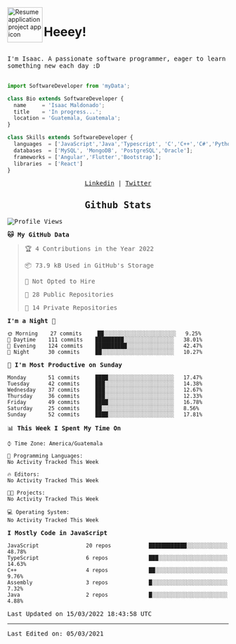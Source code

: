 <img align="left" width="80" height="80" src="https://raw.githubusercontent.com/sidbelbase/sidbelbase/master/wave.gif" alt="Resume application project app icon">

# Heeey!
 
</br>
 
<samp>
I'm Isaac. A passionate software programmer, eager to learn something new each day :D
</samp>
</br></br>



```js
import SoftwareDeveloper from 'myData';

class Bio extends SoftwareDeveloper {
  name     = 'Isaac Maldonado';
  title    = 'In progress...';
  location = 'Guatemala, Guatemala';
}

class Skills extends SoftwareDeveloper {
  languages  = ['JavaScript','Java','Typescript', 'C','C++','C#','Python','Assembly','Dart','Go'];
  databases  = ['MySQL', 'MongoDB', 'PostgreSQL','Oracle'];
  frameworks = ['Angular','Flutter','Bootstrap'];
  libraries  = ['React']
}
```

</p>
<samp>
<p align="center">
<a href="www.linkedin.com/in/isaac-maldonado-4745b2194">Linkedin</a> | <a href="https://twitter.com/Anaklusmos99">Twitter</a>
</p>

<h2 align="center"><samp>Github Stats</samp></h2>

<!--START_SECTION:waka-->
![Profile Views](http://img.shields.io/badge/Profile%20Views-0-blue)

**🐱 My GitHub Data** 

> 🏆 4 Contributions in the Year 2022
 > 
> 📦 73.9 kB Used in GitHub's Storage 
 > 
> 🚫 Not Opted to Hire
 > 
> 📜 28 Public Repositories 
 > 
> 🔑 14 Private Repositories  
 > 
**I'm a Night 🦉** 

```text
🌞 Morning    27 commits     ██░░░░░░░░░░░░░░░░░░░░░░░   9.25% 
🌆 Daytime    111 commits    █████████░░░░░░░░░░░░░░░░   38.01% 
🌃 Evening    124 commits    ██████████░░░░░░░░░░░░░░░   42.47% 
🌙 Night      30 commits     ██░░░░░░░░░░░░░░░░░░░░░░░   10.27%

```
📅 **I'm Most Productive on Sunday** 

```text
Monday       51 commits     ████░░░░░░░░░░░░░░░░░░░░░   17.47% 
Tuesday      42 commits     ███░░░░░░░░░░░░░░░░░░░░░░   14.38% 
Wednesday    37 commits     ███░░░░░░░░░░░░░░░░░░░░░░   12.67% 
Thursday     36 commits     ███░░░░░░░░░░░░░░░░░░░░░░   12.33% 
Friday       49 commits     ████░░░░░░░░░░░░░░░░░░░░░   16.78% 
Saturday     25 commits     ██░░░░░░░░░░░░░░░░░░░░░░░   8.56% 
Sunday       52 commits     ████░░░░░░░░░░░░░░░░░░░░░   17.81%

```


📊 **This Week I Spent My Time On** 

```text
⌚︎ Time Zone: America/Guatemala

💬 Programming Languages: 
No Activity Tracked This Week

🔥 Editors: 
No Activity Tracked This Week

🐱‍💻 Projects: 
No Activity Tracked This Week

💻 Operating System: 
No Activity Tracked This Week

```

**I Mostly Code in JavaScript** 

```text
JavaScript               20 repos            ████████████░░░░░░░░░░░░░   48.78% 
TypeScript               6 repos             ███░░░░░░░░░░░░░░░░░░░░░░   14.63% 
C++                      4 repos             ██░░░░░░░░░░░░░░░░░░░░░░░   9.76% 
Assembly                 3 repos             █░░░░░░░░░░░░░░░░░░░░░░░░   7.32% 
Java                     2 repos             █░░░░░░░░░░░░░░░░░░░░░░░░   4.88%

```



 Last Updated on 15/03/2022 18:43:58 UTC
<!--END_SECTION:waka-->

------

Last Edited on: 05/03/2021

